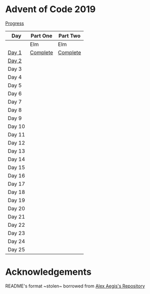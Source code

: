 # Advent of Code 2019

[Progress](./src/)

| Day                        | Part One                                        | Part Two                                        |
| -------------------------- | ----------------------------------------------- | ----------------------------------------------- |
|                            | Elm                                             | Elm                                             |
| [Day 1](./src/day-1/)      | [Complete](./src/day-1/part-1/elm/src/Main.elm) | [Complete](./src/day-1/part-1/elm/src/Main.elm) |
| [Day 2](./src/day-2/)      |                                                 |                                                 |
| Day 3                      |                                                 |                                                 |
| Day 4                      |                                                 |                                                 |
| Day 5                      |                                                 |                                                 |
| Day 6                      |                                                 |                                                 |
| Day 7                      |                                                 |                                                 |
| Day 8                      |                                                 |                                                 |
| Day 9                      |                                                 |                                                 |
| Day 10                     |                                                 |                                                 |
| Day 11                     |                                                 |                                                 |
| Day 12                     |                                                 |                                                 |
| Day 13                     |                                                 |                                                 |
| Day 14                     |                                                 |                                                 |
| Day 15                     |                                                 |                                                 |
| Day 16                     |                                                 |                                                 |
| Day 17                     |                                                 |                                                 |
| Day 18                     |                                                 |                                                 |
| Day 19                     |                                                 |                                                 |
| Day 20                     |                                                 |                                                 |
| Day 21                     |                                                 |                                                 |
| Day 22                     |                                                 |                                                 |
| Day 23                     |                                                 |                                                 |
| Day 24                     |                                                 |                                                 |
| Day 25                     |                                                 |                                                 |

# Acknowledgements

README's format ~stolen~ borrowed from [Alex Aegis's Repository](https://github.com/AlexAegis/advent-of-code)
